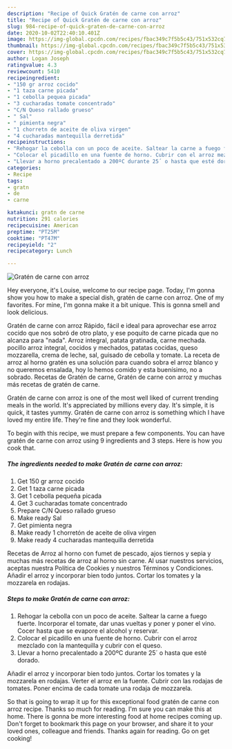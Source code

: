 ```yaml
---
description: "Recipe of Quick Gratén de carne con arroz"
title: "Recipe of Quick Gratén de carne con arroz"
slug: 984-recipe-of-quick-graten-de-carne-con-arroz
date: 2020-10-02T22:40:10.401Z
image: https://img-global.cpcdn.com/recipes/fbac349c7f5b5c43/751x532cq70/graten-de-carne-con-arroz-foto-principal.jpg
thumbnail: https://img-global.cpcdn.com/recipes/fbac349c7f5b5c43/751x532cq70/graten-de-carne-con-arroz-foto-principal.jpg
cover: https://img-global.cpcdn.com/recipes/fbac349c7f5b5c43/751x532cq70/graten-de-carne-con-arroz-foto-principal.jpg
author: Logan Joseph
ratingvalue: 4.3
reviewcount: 5410
recipeingredient:
- "150 gr arroz cocido"
- "1 taza carne picada"
- "1 cebolla pequea picada"
- "3 cucharadas tomate concentrado"
- "C/N Queso rallado grueso"
- " Sal"
- " pimienta negra"
- "1 chorretn de aceite de oliva virgen"
- "4 cucharadas mantequilla derretida"
recipeinstructions:
- "Rehogar la cebolla con un poco de aceite. Saltear la carne a fuego fuerte. Incorporar el tomate, dar unas vueltas y poner y poner el vino. Cocer hasta que se evapore el alcohol y reservar."
- "Colocar el picadillo en una fuente de horno. Cubrir con el arroz mezclado con la mantequilla y cubrir con el queso."
- "Llevar a horno precalentado a 200ºC durante 25´ o hasta que esté dorado."
categories:
- Recipe
tags:
- gratn
- de
- carne

katakunci: gratn de carne 
nutrition: 291 calories
recipecuisine: American
preptime: "PT25M"
cooktime: "PT47M"
recipeyield: "2"
recipecategory: Lunch

---
```



![Gratén de carne con arroz](https://img-global.cpcdn.com/recipes/fbac349c7f5b5c43/751x532cq70/graten-de-carne-con-arroz-foto-principal.jpg)

Hey everyone, it's Louise, welcome to our recipe page. Today, I'm gonna show you how to make a special dish, gratén de carne con arroz. One of my favorites. For mine, I'm gonna make it a bit unique. This is gonna smell and look delicious.

Gratén de carne con arroz Rápido, fácil e ideal para aprovechar ese arroz cocido que nos sobró de otro plato, y ese poquito de carne picada que no alcanza para &#34;nada&#34;. Arroz integral, patata gratinada, carne mechada. pocillo arroz integral, cocidos y mechados, patatas cocidas, queso mozzarella, crema de leche, sal, guisado de cebolla y tomate. La receta de arroz al horno gratén es una solución para cuando sobra el arroz blanco y no queremos ensalada, hoy lo hemos comido y esta buenísimo, no a sobrado. Recetas de Gratén de carne, Gratén de carne con arroz y muchas más recetas de gratén de carne.

Gratén de carne con arroz is one of the most well liked of current trending meals in the world. It's appreciated by millions every day. It's simple, it is quick, it tastes yummy. Gratén de carne con arroz is something which I have loved my entire life. They're fine and they look wonderful.


To begin with this recipe, we must prepare a few components. You can have gratén de carne con arroz using 9 ingredients and 3 steps. Here is how you cook that.

<!--inarticleads1-->

##### The ingredients needed to make Gratén de carne con arroz:

1. Get 150 gr arroz cocido
1. Get 1 taza carne picada
1. Get 1 cebolla pequeña picada
1. Get 3 cucharadas tomate concentrado
1. Prepare C/N Queso rallado grueso
1. Make ready  Sal
1. Get  pimienta negra
1. Make ready 1 chorretón de aceite de oliva virgen
1. Make ready 4 cucharadas mantequilla derretida


Recetas de Arroz al horno con fumet de pescado, ajos tiernos y sepia y muchas más recetas de arroz al horno sin carne. Al usar nuestros servicios, aceptas nuestra Política de Cookies y nuestros Términos y Condiciones. Añadir el arroz y incorporar bien todo juntos. Cortar los tomates y la mozzarela en rodajas. 

<!--inarticleads2-->

##### Steps to make Gratén de carne con arroz:

1. Rehogar la cebolla con un poco de aceite. Saltear la carne a fuego fuerte. Incorporar el tomate, dar unas vueltas y poner y poner el vino. Cocer hasta que se evapore el alcohol y reservar.
1. Colocar el picadillo en una fuente de horno. Cubrir con el arroz mezclado con la mantequilla y cubrir con el queso.
1. Llevar a horno precalentado a 200ºC durante 25´ o hasta que esté dorado.


Añadir el arroz y incorporar bien todo juntos. Cortar los tomates y la mozzarela en rodajas. Verter el arroz en la fuente. Cubrir con las rodajas de tomates. Poner encima de cada tomate una rodaja de mozzarela. 

So that is going to wrap it up for this exceptional food gratén de carne con arroz recipe. Thanks so much for reading. I'm sure you can make this at home. There is gonna be more interesting food at home recipes coming up. Don't forget to bookmark this page on your browser, and share it to your loved ones, colleague and friends. Thanks again for reading. Go on get cooking!
